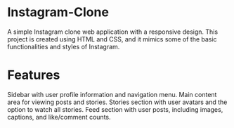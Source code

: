 # Instagram-Clone
A simple Instagram clone web application with a responsive design. This project is created using HTML and CSS, and it mimics some of the basic functionalities and styles of Instagram.

# Features
Sidebar with user profile information and navigation menu.
Main content area for viewing posts and stories.
Stories section with user avatars and the option to watch all stories.
Feed section with user posts, including images, captions, and like/comment counts.
